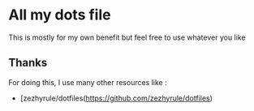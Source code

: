 All my dots file
================

This is mostly for my own benefit but feel free to use whatever you like

Thanks
------

For doing this, I use many other resources like : 
 - [zezhyrule/dotfiles(https://github.com/zezhyrule/dotfiles)

